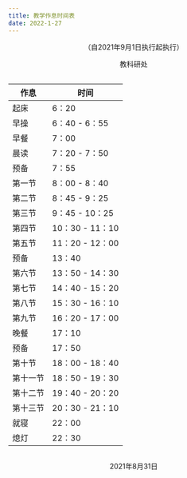 ```yaml
---
title: 教学作息时间表
date: 2022-1-27
---
```


<p style="text-align: center">（自2021年9月1日执行起执行）</p>

<p style="text-align: center">教科研处</p>

<p style="display: flex;justify-content: center;align-items: center;"><table><thead><tr><th>作息</th> <th>时间</th></tr></thead> <tbody><tr><td>起床</td> <td>6：20</td></tr> <tr><td>早操</td> <td>6：40 - 6：55</td></tr> <tr><td>早餐</td> <td>7：00</td></tr> <tr><td>晨读</td> <td>7：20 - 7：50</td></tr> <tr><td>预备</td> <td>7：55</td></tr> <tr><td>第一节</td> <td>8：00 - 8：40</td></tr> <tr><td>第二节</td> <td>8：45 - 9：25</td></tr> <tr><td>第三节</td> <td>9：45 - 10：25</td></tr> <tr><td>第四节</td> <td>10：30 - 11：10</td></tr> <tr><td>第五节</td> <td>11：20 - 12：00</td></tr> <tr><td>预备</td> <td>13：40</td></tr> <tr><td>第六节</td> <td>13：50 - 14：30</td></tr> <tr><td>第七节</td> <td>14：40 - 15：20</td></tr> <tr><td>第八节</td> <td>15：30 - 16：10</td></tr> <tr><td>第九节</td> <td>16：20 - 17：00</td></tr> <tr><td>晚餐</td> <td>17：10</td></tr> <tr><td>预备</td> <td>17：50</td></tr> <tr><td>第十节</td> <td>18：00 - 18：40</td></tr> <tr><td>第十一节</td> <td>18：50 - 19：30</td></tr> <tr><td>第十二节</td> <td>19：40 - 20：20</td></tr> <tr><td>第十三节</td> <td>20：30 - 21：10</td></tr> <tr><td>就寝</td> <td>22：00</td></tr> <tr><td>熄灯</td> <td>22：30</td></tr></tbody></table></p>

<p style="text-align: center">2021年8月31日</p>

